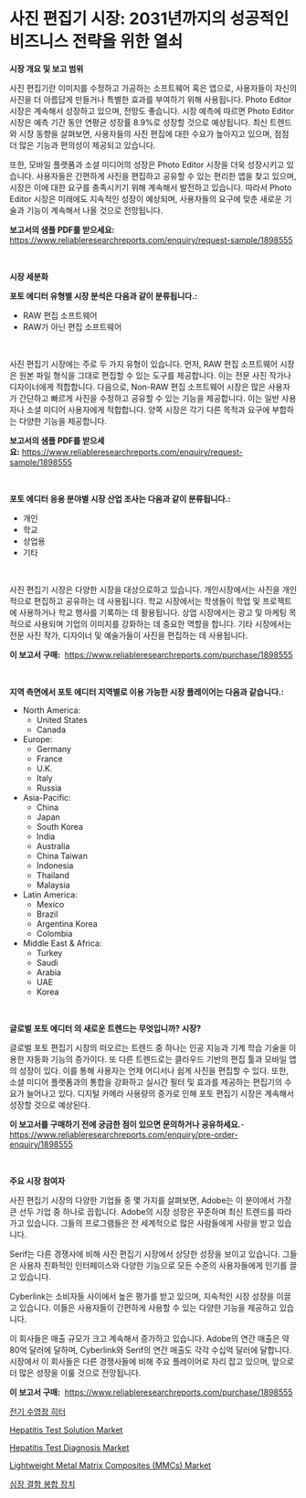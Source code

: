 <p><h1>사진 편집기 시장: 2031년까지의 성공적인 비즈니스 전략을 위한 열쇠</h1></p><p><strong>시장 개요 및 보고 범위</strong></p>
<p><p>사진 편집기란 이미지를 수정하고 가공하는 소프트웨어 혹은 앱으로, 사용자들이 자신의 사진을 더 아름답게 만들거나 특별한 효과를 부여하기 위해 사용됩니다. Photo Editor 시장은 계속해서 성장하고 있으며, 전망도 좋습니다. 시장 예측에 따르면 Photo Editor 시장은 예측 기간 동안 연평균 성장률 8.9%로 성장할 것으로 예상됩니다. 최신 트렌드와 시장 동향을 살펴보면, 사용자들의 사진 편집에 대한 수요가 높아지고 있으며, 점점 더 많은 기능과 편의성이 제공되고 있습니다.</p><p>또한, 모바일 플랫폼과 소셜 미디어의 성장은 Photo Editor 시장을 더욱 성장시키고 있습니다. 사용자들은 간편하게 사진을 편집하고 공유할 수 있는 편리한 앱을 찾고 있으며, 시장은 이에 대한 요구를 충족시키기 위해 계속해서 발전하고 있습니다. 따라서 Photo Editor 시장은 미래에도 지속적인 성장이 예상되며, 사용자들의 요구에 맞춘 새로운 기술과 기능이 계속해서 나올 것으로 전망됩니다.</p></p>
<p><strong>보고서의 샘플 PDF를 받으세요:</strong> <a href="https://www.reliableresearchreports.com/enquiry/request-sample/1898555">https://www.reliableresearchreports.com/enquiry/request-sample/1898555</a></p>
<p>&nbsp;</p>
<p><strong>시장 세분화</strong></p>
<p><strong>포토 에디터 유형별 시장 분석은 다음과 같이 분류됩니다.:</strong></p>
<p><ul><li>RAW 편집 소프트웨어</li><li>RAW가 아닌 편집 소프트웨어</li></ul></p>
<p>&nbsp;</p>
<p><p>사진 편집기 시장에는 주로 두 가지 유형이 있습니다. 먼저, RAW 편집 소프트웨어 시장은 원본 파일 형식을 그대로 편집할 수 있는 도구를 제공합니다. 이는 전문 사진 작가나 디자이너에게 적합합니다. 다음으로, Non-RAW 편집 소프트웨어 시장은 많은 사용자가 간단하고 빠르게 사진을 수정하고 공유할 수 있는 기능을 제공합니다. 이는 일반 사용자나 소셜 미디어 사용자에게 적합합니다. 양쪽 시장은 각기 다른 목적과 요구에 부합하는 다양한 기능을 제공합니다.</p></p>
<p><strong>보고서의 샘플 PDF를 받으세요:</strong>&nbsp;<a href="https://www.reliableresearchreports.com/enquiry/request-sample/1898555">https://www.reliableresearchreports.com/enquiry/request-sample/1898555</a></p>
<p>&nbsp;</p>
<p><strong> 포토 에디터 응용 분야별 시장 산업 조사는 다음과 같이 분류됩니다.:</strong></p>
<p><ul><li>개인</li><li>학교</li><li>상업용</li><li>기타</li></ul></p>
<p>&nbsp;</p>
<p><p>사진 편집기 시장은 다양한 시장을 대상으로하고 있습니다. 개인시장에서는 사진을 개인적으로 편집하고 공유하는 데 사용됩니다. 학교 시장에서는 학생들이 학업 및 프로젝트에 사용하거나 학교 행사를 기록하는 데 활용됩니다. 상업 시장에서는 광고 및 마케팅 목적으로 사용되며 기업의 이미지를 강화하는 데 중요한 역할을 합니다. 기타 시장에서는 전문 사진 작가, 디자이너 및 예술가들이 사진을 편집하는 데 사용됩니다.</p></p>
<p><strong>이 보고서 구매:</strong>&nbsp; <a href="https://www.reliableresearchreports.com/purchase/1898555">https://www.reliableresearchreports.com/purchase/1898555</a></p>
<p>&nbsp;</p>
<p><strong>지역 측면에서 포토 에디터 지역별로 이용 가능한 시장 플레이어는 다음과 같습니다.:</strong></p>
<p><ul>
    <li>
        North America:
        <ul>
            <li>United States</li>
            <li>Canada</li>
        </ul>
    </li>
    <li>
        Europe:
        <ul>
            <li>Germany</li>
            <li>France</li>
            <li>U.K.</li>
            <li>Italy</li>
            <li>Russia</li>
        </ul>
    </li>
    <li>
        Asia-Pacific:
        <ul>
            <li>China</li>
            <li>Japan</li>
            <li>South Korea</li>
            <li>India</li>
            <li>Australia</li>
            <li>China Taiwan</li>
            <li>Indonesia</li>
            <li>Thailand</li>
            <li>Malaysia</li>
        </ul>
    </li>
    <li>
        Latin America:
        <ul>
            <li>Mexico</li>
            <li>Brazil</li>
            <li>Argentina Korea</li>
            <li>Colombia</li>
        </ul>
    </li>
    <li>
        Middle East & Africa:
        <ul>
            <li>Turkey</li>
            <li>Saudi</li>
            <li>Arabia</li>
            <li>UAE</li>
            <li>Korea</li>
        </ul>
    </li>
    </ul></p>
<p>&nbsp;</p>
<p><strong>글로벌 포토 에디터 의 새로운 트렌드는 무엇입니까? 시장?</strong></p>
<p><p>글로벌 포토 편집기 시장의 떠오르는 트렌드 중 하나는 인공 지능과 기계 학습 기술을 이용한 자동화 기능의 증가이다. 또 다른 트렌드로는 클라우드 기반의 편집 툴과 모바일 앱의 성장이 있다. 이를 통해 사용자는 언제 어디서나 쉽게 사진을 편집할 수 있다. 또한, 소셜 미디어 플랫폼과의 통합을 강화하고 실시간 필터 및 효과를 제공하는 편집기의 수요가 늘어나고 있다. 디지털 카메라 사용량의 증가로 인해 포토 편집기 시장은 계속해서 성장할 것으로 예상된다.</p></p>
<p><strong>이 보고서를 구매하기 전에 궁금한 점이 있으면 문의하거나 공유하세요.</strong>- <a href="https://www.reliableresearchreports.com/enquiry/pre-order-enquiry/1898555">https://www.reliableresearchreports.com/enquiry/pre-order-enquiry/1898555</a></p>
<p>&nbsp;</p>
<p><strong>주요 시장 참여자</strong></p>
<p><p>사진 편집기 시장의 다양한 기업들 중 몇 가지를 살펴보면, Adobe는 이 분야에서 가장 큰 선두 기업 중 하나로 꼽힙니다. Adobe의 시장 성장은 꾸준하며 최신 트렌드를 따라가고 있습니다. 그들의 프로그램들은 전 세계적으로 많은 사람들에게 사랑을 받고 있습니다.</p><p>Serif는 다른 경쟁사에 비해 사진 편집기 시장에서 상당한 성장을 보이고 있습니다. 그들은 사용자 친화적인 인터페이스와 다양한 기능으로 모든 수준의 사용자들에게 인기를 끌고 있습니다.</p><p>Cyberlink는 소비자들 사이에서 높은 평가를 받고 있으며, 지속적인 시장 성장을 이끌고 있습니다. 이들은 사용자들이 간편하게 사용할 수 있는 다양한 기능을 제공하고 있습니다.</p><p>이 회사들은 매출 규모가 크고 계속해서 증가하고 있습니다. Adobe의 연간 매출은 약 80억 달러에 달하며, Cyberlink와 Serif의 연간 매출도 각각 수십억 달러에 달합니다. 시장에서 이 회사들은 다른 경쟁사들에 비해 주요 플레이어로 자리 잡고 있으며, 앞으로 더 많은 성장을 이룰 것으로 전망됩니다.</p></p>
<p><strong>이 보고서 구매:</strong>&nbsp;&nbsp;<a href="https://www.reliableresearchreports.com/purchase/1898555">https://www.reliableresearchreports.com/purchase/1898555</a></p>
<p><p><a href="https://github.com/vskv4779xr1/Market-Research-Report-List-1/blob/main/8519330194291.md">전기 수영장 히터</a></p><p><a href="https://issuu.com/reportprime-2/docs/hepatitis-test-solution-market-size-2030.pptx">Hepatitis Test Solution Market</a></p><p><a href="https://issuu.com/reportprime-2/docs/hepatitis-test-diagnosis-market-size-2030.pptx">Hepatitis Test Diagnosis Market</a></p><p><a href="https://mire-aunt-385.notion.site/Lightweight-Metal-Matrix-Composites-MMCs-Market-Size-Growing-and-Forecasted-for-period-from-2024--49d4c06e07d7471faec285084cdf9f5e">Lightweight Metal Matrix Composites (MMCs) Market</a></p><p><a href="https://medium.com/@fernandotryo5lson96765/%EC%8B%AC%EC%9E%A5-%EA%B2%B0%ED%95%A8-%ED%8F%90%EC%87%84-%EC%9E%A5%EC%B9%98-%EC%8B%9C%EC%9E%A5-%EC%A0%84%EB%A7%9D-%EC%82%B0%EC%97%85-%EA%B0%9C%EC%9A%94-%EB%B0%8F-%EC%98%88%EC%B8%A1-2024%EB%85%84%EB%B6%80%ED%84%B0-2031%EB%85%84%EA%B9%8C%EC%A7%80-675bd3d430e9">심장 결함 봉합 장치</a></p></p>
